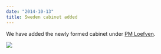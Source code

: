 ```yaml
---
date: "2014-10-13"
title: Sweden cabinet added
---
```


We have added the newly formed cabinet under [PM Loefven](http://dev.parlgov.org/data/swe/cabinet-party/2014-10-02/).

![](/images/parliament-netherlands.jpg)

